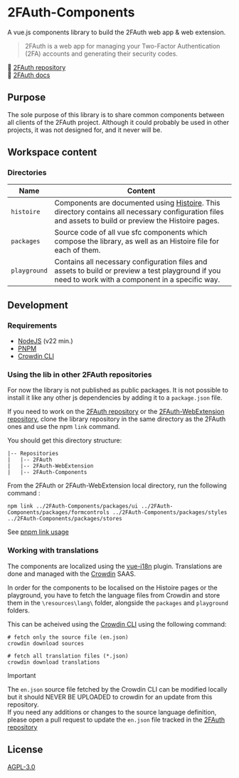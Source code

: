 # 2FAuth-Components

A vue.js components library to build the 2FAuth web app & web extension.

> 2FAuth is a web app for managing your Two-Factor Authentication (2FA) accounts and generating their security codes.

🔗 [2FAuth repository](https://github.com/Bubka/2FAuth)  
🔗 [2FAuth docs](https://docs.2fauth.app/)

## Purpose

The sole purpose of this library is to share common components between all clients of the 2FAuth project. Although it could probably be used in other projects, it was not designed for, and it never will be.

## Workspace content

### Directories

| Name          | Content       |
| ------------- | ------------- |
| `histoire` | Components are documented using [Histoire](https://histoire.dev/). This directory contains all necessary configuration files and assets to build or preview the Histoire pages. |
| `packages` | Source code of all vue sfc components which compose the library, as well as an Histoire file for each of them. |
| `playground` | Contains all necessary configuration files and assets to build or preview a test playground if you need to work with a component in a specific way. |

## Development

### Requirements

- [NodeJS](https://nodejs.com) (v22 min.)
- [PNPM](https://pnpm.io/)
- [Crowdin CLI](https://crowdin.github.io/crowdin-cli/)

### Using the lib in other 2FAuth repositories

For now the library is not published as public packages. It is not possible to install it like any other js dependencies by adding it to a `package.json` file.

If you need to work on the [2FAuth repository](https://github.com/Bubka/2FAuth) or the [2FAuth-WebExtension repository](https://github.com/Bubka/2FAuth-WebExtension), clone the library repository in the same directory as the 2FAuth ones and use the npm `link` command.

You should get this directory structure:

```text
|-- Repositories
|   |-- 2FAuth
|   |-- 2FAuth-WebExtension
|   |-- 2FAuth-Components
```

From the 2FAuth or 2FAuth-WebExtension local directory, run the following command :

```shell
npm link ../2FAuth-Components/packages/ui ../2FAuth-Components/packages/formcontrols ../2FAuth-Components/packages/styles ../2FAuth-Components/packages/stores
```

See [pnpm link usage](https://serko.dev/post/pnpm-link-usage#directory-link)

### Working with translations

The components are localized using the [vue-i18n](https://vue-i18n.intlify.dev/) plugin. Translations are done and managed with the [Crowdin](https://crowdin.com/) SAAS.

In order for the components to be localised on the Histoire pages or the playground, you have to fetch the language files from Crowdin and store them in the `\resources\lang\` folder, alongside the `packages` and `playground` folders.

This can be acheived using the [Crowdin CLI](https://crowdin.github.io/crowdin-cli/) using the following command:

```shell
# fetch only the source file (en.json)
crowdin download sources

# fetch all translation files (*.json)
crowdin download translations
```

> [!IMPORTANT]
> The `en.json` source file fetched by the Crowdin CLI can be modified locally but it should NEVER BE UPLOADED to crowdin for an update from this repository.  
> If you need any additions or changes to the source language definition, please open a pull request to update the `en.json` file tracked in the [2FAuth repository](https://github.com/Bubka/2FAuth/tree/master/resources/lang)

## License

[AGPL-3.0](https://github.com/Bubka/2FAuth-WebExtension?tab=AGPL-3.0-1-ov-file#readme)
